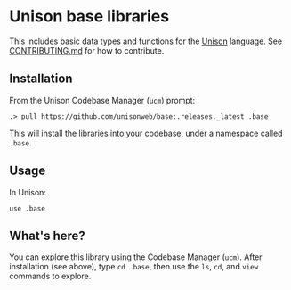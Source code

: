 # Unison base libraries

This includes basic data types and functions for the [Unison](http://unisonweb.org) language. See [CONTRIBUTING.md](/CONTRIBUTING.md) for how to contribute.

## Installation

From the Unison Codebase Manager (`ucm`) prompt:

```
.> pull https://github.com/unisonweb/base:.releases._latest .base
```

This will install the libraries into your codebase, under a namespace called `.base`.

## Usage

In Unison:

```
use .base
```

## What's here?

You can explore this library using the Codebase Manager (`ucm`). After installation (see above), type `cd .base`, then use the `ls`, `cd`, and `view` commands to explore.
